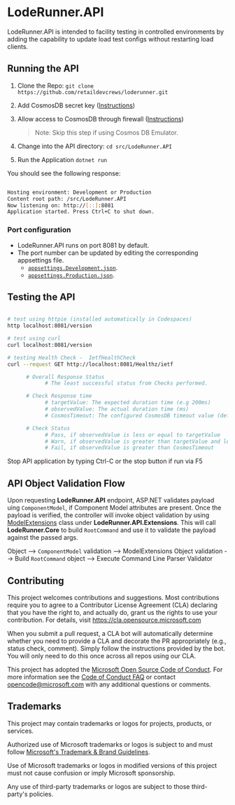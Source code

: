 # LodeRunner.API

LodeRunner.API is intended to facility testing in controlled environments by adding the capability to update load test configs without restarting load clients.

## Running the API

1. Clone the Repo:
      `git clone https://github.com/retaildevcrews/loderunner.git`

2. Add CosmosDB secret key ([Instructions](../LodeRunner.Data/README.md#cosmosdb-key))

3. Allow access to CosmosDB through firewall ([Instructions](../LodeRunner.Data/README.md#cosmosdb-firewall-ip-ranges))
      > Note: Skip this step if using Cosmos DB Emulator.

4. Change into the API directory:
      `cd src/LodeRunner.API`

5. Run the Application
      `dotnet run`

You should see the following response:

```bash

Hosting environment: Development or Production
Content root path: /src/LodeRunner.API
Now listening on: http://[::]:8081
Application started. Press Ctrl+C to shut down.

```

### Port configuration

- LodeRunner.API runs on port 8081 by default.
- The port number can be updated by editing the corresponding appsettings file.
  - [`appsettings.Development.json`](../AppSettings/appsettings.Development.json).
  - [`appsettings.Production.json`](../AppSettings/appsettings.Production.json).

## Testing the API

```bash

# test using httpie (installed automatically in Codespaces)
http localhost:8081/version

# test using curl
curl localhost:8081/version

# testing Health Check -  IetfHealthCheck
curl --request GET http://localhost:8081/Healthz/ietf

      # Overall Response Status
            # The least successful status from Checks performed.

      # Check Response time
            # targetValue: The expected duration time (e.g 200ms)
            # observedValue: The actual duration time (ms)
            # CosmosTimeout: The configured CosmosDB timeout value (default 60 seconds)

      # Check Status
            # Pass, if observedValue is less or equal to targetValue
            # Warn, if observedValue is greater than targetValue and less than CosmosTimeout
            # Fail, if observedValue is greater than CosmosTimeout

```

Stop API application by typing Ctrl-C or the stop button if run via F5

## API Object Validation Flow

Upon requesting **LodeRunner.API** endpoint, ASP.NET validates payload uing `ComponentModel`, if Component Model attributes are present. Once the payload is verified, the controller will invoke object validation by using [ModelExtensions](src/Extensions/ModelExtensions.cs) class under **LodeRunner.API.Extensions**. This will call **LodeRunner.Core** to build `RootCommand` and use it to validate the payload against the passed args.

Object --> `ComponentModel` validation --> ModelExtensions Object validation --> Build `RootCommand` object --> Execute Command Line Parser Validator

## Contributing

This project welcomes contributions and suggestions.  Most contributions require you to agree to a Contributor License Agreement (CLA) declaring that you have the right to, and actually do, grant us the rights to use your contribution. For details, visit <https://cla.opensource.microsoft.com>

When you submit a pull request, a CLA bot will automatically determine whether you need to provide a CLA and decorate the PR appropriately (e.g., status check, comment). Simply follow the instructions provided by the bot. You will only need to do this once across all repos using our CLA.

This project has adopted the [Microsoft Open Source Code of Conduct](https://opensource.microsoft.com/codeofconduct/). For more information see the [Code of Conduct FAQ](https://opensource.microsoft.com/codeofconduct/faq/) or contact [opencode@microsoft.com](mailto:opencode@microsoft.com) with any additional questions or comments.

## Trademarks

This project may contain trademarks or logos for projects, products, or services.

Authorized use of Microsoft trademarks or logos is subject to and must follow [Microsoft's Trademark & Brand Guidelines](https://www.microsoft.com/en-us/legal/intellectualproperty/trademarks/usage/general).

Use of Microsoft trademarks or logos in modified versions of this project must not cause confusion or imply Microsoft sponsorship.

Any use of third-party trademarks or logos are subject to those third-party's policies.
